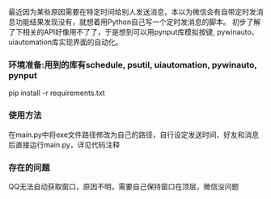 最近因为某些原因需要在特定时间给别人发送消息，本以为微信会有自带定时发消息功能结果发现没有，就想着用Python自己写一个定时发消息的脚本。
初步了解了下相关的API好像用不了了，于是想到可以用pynput库模拟按键, pywinauto、uiautomation库实现界面的自动化。
### 环境准备:用到的库有schedule, psutil, uiautomation, pywinauto, pynput
pip install -r requirements.txt

### 使用方法
在main.py中将exe文件路径修改为自己的路径，自行设定发送时间、好友和消息后直接运行main.py，详见代码注释

### 存在的问题
QQ无法自动获取窗口，原因不明，需要自己保持窗口在顶层，微信没问题
